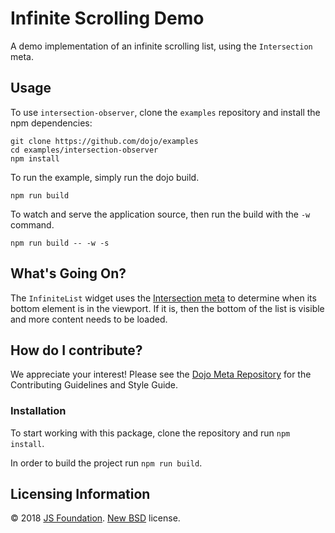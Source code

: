# Infinite Scrolling Demo

A demo implementation of an infinite scrolling list, using the `Intersection` meta.

## Usage

To use `intersection-observer`, clone the `examples` repository and install the npm dependencies:

```
git clone https://github.com/dojo/examples
cd examples/intersection-observer
npm install
```

To run the example, simply run the dojo build.

```
npm run build
```

To watch and serve the application source, then run the build with the `-w` command.

```
npm run build -- -w -s
```

## What's Going On?

The `InfiniteList` widget uses the [Intersection meta](https://github.com/dojo/widget-core#intersection) to determine when its bottom element is in the viewport. If it is, then the bottom of the list is visible and more content needs to be loaded.

## How do I contribute?

We appreciate your interest!  Please see the [Dojo Meta Repository](https://github.com/dojo/meta#readme) for the Contributing Guidelines and Style Guide.

### Installation

To start working with this package, clone the repository and run `npm install`.

In order to build the project run `npm run build`.

## Licensing Information

© 2018 [JS Foundation](https://js.foundation/). [New BSD](http://opensource.org/licenses/BSD-3-Clause) license.
